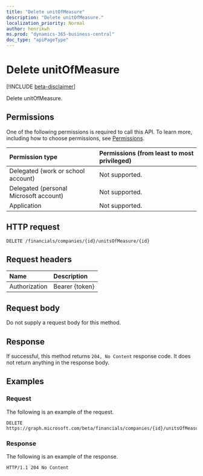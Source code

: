 ```yaml
---
title: "Delete unitOfMeasure"
description: "Delete unitOfMeasure."
localization_priority: Normal
author: henrikwh
ms.prod: "dynamics-365-business-central"
doc_type: "apiPageType"
---
```


# Delete unitOfMeasure

[!INCLUDE [beta-disclaimer](../../includes/beta-disclaimer.md)]

Delete unitOfMeasure.

## Permissions

One of the following permissions is required to call this API. To learn more, including how to choose permissions, see [Permissions](/graph/permissions-reference).

| Permission type                        | Permissions (from least to most privileged) |
|:---------------------------------------|:--------------------------------------------|
| Delegated (work or school account)     | Not supported. |
| Delegated (personal Microsoft account) | Not supported. |
| Application                            | Not supported. |

## HTTP request

<!-- { "blockType": "ignored" } -->

```http
DELETE /financials/companies/{id}/unitsOfMeasure/{id}
```

## Request headers

| Name          | Description   |
|:--------------|:--------------|
| Authorization | Bearer {token} |

## Request body

Do not supply a request body for this method.

## Response

If successful, this method returns `204, No Content` response code. It does not return anything in the response body.

## Examples

### Request

The following is an example of the request.
<!-- {
  "blockType": "request",
  "name": "delete_unitofmeasure"
}-->

```http
DELETE https://graph.microsoft.com/beta/financials/companies/{id}/unitsOfMeasure/{id}
```

### Response

The following is an example of the response.

<!-- {
  "blockType": "response",
  "truncated": true
} -->

```http
HTTP/1.1 204 No Content
```

<!-- uuid: 16cd6b66-4b1a-43a1-adaf-3a886856ed98
2019-02-04 14:57:30 UTC -->
<!-- {
  "type": "#page.annotation",
  "description": "Delete unitOfMeasure",
  "keywords": "",
  "section": "documentation",
  "tocPath": ""
}-->